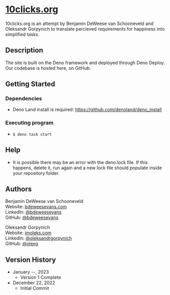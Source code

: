 # [10clicks.org](https://www.10clicks.org/)

10clicks.org is an attempt by Benjamin DeWeese van Schooneveld and Oleksandr Gorpynich to translate percieved requirements for happiness into simplified tasks.

## Description

The site is built on the Deno framework and deployed through Deno Deploy. Our codebase is hosted here, on GitHub.

## Getting Started

### Dependencies

* Deno Land install is required: https://github.com/denoland/deno_install

### Executing program

* ```$ deno task start```

## Help

* It is possible there may be an error with the deno.lock file. If this happens, delete it, run again and a new lock file should populate inside your repository folder.

## Authors

Benjamin DeWeese van Schooneveld</br>
Website: [bdeweesevans.com](https://bdeweesevans.com)</br>
LinkedIn: [@bdeweesevans](https://linkedin.com/in/bdeweesevans)</br>
GitHub: [@bdeweesevans](https://github.com/bdeweesevans)

Oleksandr Gorpynich</br>
Website: [imoleks.com](https://imoleks.com/)</br>
LinkedIn: [@oleksandrgorpynich](https://linkedin.com/in/oleksandr-gorpynich-91b4501a6/)</br>
GitHub: [@olexg](https://github.com/OlexG)

## Version History

* January --, 2023
    * Version 1 Complete
* December 22, 2022
    * Initial Commit
